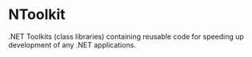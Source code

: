 # NToolkit
.NET Toolkits (class libraries) containing reusable code for speeding up development of any .NET applications.
